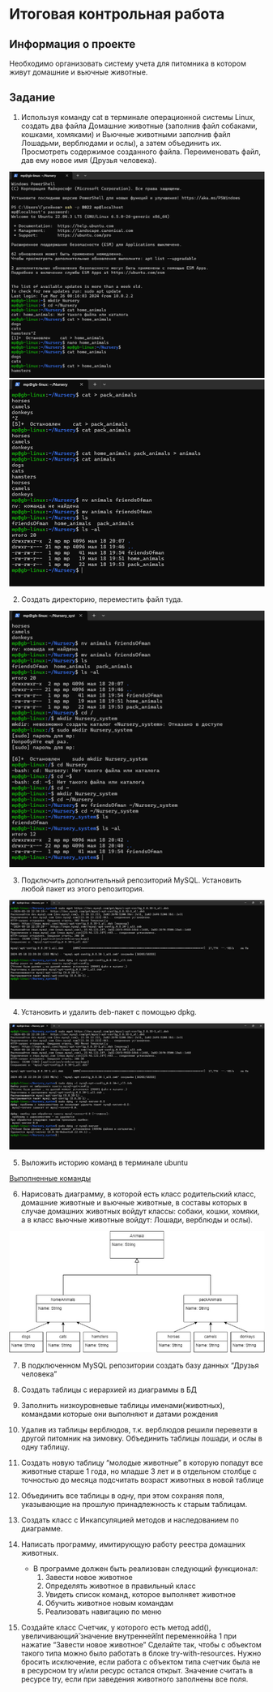# Итоговая контрольная работа

## Информация о проекте

Необходимо организовать систему учета для питомника в котором живут
домашние и вьючные животные.

## Задание

1. Используя команду cat в терминале операционной системы Linux, создать
   два файла Домашние животные (заполнив файл собаками, кошками,
   хомяками) и Вьючные животными заполнив файл Лошадьми, верблюдами и
   ослы), а затем объединить их. Просмотреть содержимое созданного файла.
   Переименовать файл, дав ему новое имя (Друзья человека).

![Nursery_1.png](images%2FNursery_1.png)
![Nursery_2.png](images%2FNursery_2.png)

2. Создать директорию, переместить файл туда.

![Nursery_3.png](images%2FNursery_3.png)

3. Подключить дополнительный репозиторий MySQL. Установить любой пакет
   из этого репозитория.

![Nursery_4.png](images%2FNursery_4.png)

4. Установить и удалить deb-пакет с помощью dpkg.

![Nursery_5.png](images%2FNursery_5.png)

5. Выложить историю команд в терминале ubuntu

[Выполненные команды](commands.txt)

6. Нарисовать диаграмму, в которой есть класс родительский класс, домашние
   животные и вьючные животные, в составы которых в случае домашних
   животных войдут классы: собаки, кошки, хомяки, а в класс вьючные животные
   войдут: Лошади, верблюды и ослы).

![Nursery_diagram.jpg](images%2FNursery_diagram.jpg)

7. В подключенном MySQL репозитории создать базу данных “Друзья
   человека”


8. Создать таблицы с иерархией из диаграммы в БД


9. Заполнить низкоуровневые таблицы именами(животных), командами
   которые они выполняют и датами рождения


10. Удалив из таблицы верблюдов, т.к. верблюдов решили перевезти в другой
    питомник на зимовку. Объединить таблицы лошади, и ослы в одну таблицу.


11. Создать новую таблицу “молодые животные” в которую попадут все
    животные старше 1 года, но младше 3 лет и в отдельном столбце с точностью
    до месяца подсчитать возраст животных в новой таблице
 

12. Объединить все таблицы в одну, при этом сохраняя поля, указывающие на
    прошлую принадлежность к старым таблицам.


13. Создать класс с Инкапсуляцией методов и наследованием по диаграмме.


14. Написать программу, имитирующую работу реестра домашних животных.

    * В программе должен быть реализован следующий функционал:
      1. Завести новое животное
      2. Определять животное в правильный класс
      3. Увидеть список команд, которое выполняет животное
      4. Обучить животное новым командам
      5. Реализовать навигацию по меню


15. Создайте класс Счетчик, у которого есть метод add(), увеличивающий̆
значение внутренней̆int переменной̆на 1 при нажатие “Завести новое
животное” Сделайте так, чтобы с объектом такого типа можно было работать в
блоке try-with-resources. Нужно бросить исключение, если работа с объектом
типа счетчик была не в ресурсном try и/или ресурс остался открыт. Значение
считать в ресурсе try, если при заведения животного заполнены все поля.




